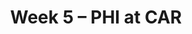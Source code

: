 ---
layout: game
title: Week 5 – PHI at CAR
season: 2021
game_id: 2021_05_PHI_CAR
away_team: PHI
home_team: CAR
---